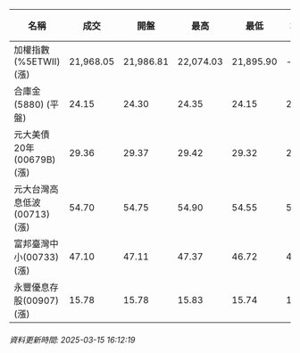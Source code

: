 | 名稱 | 成交 | 開盤 | 最高 | 最低 | 均價 | 成交金額(億) | 昨收 | 漲跌幅 | 漲跌 | 總量 | 昨量 | 振幅 |
| -------- | -------- | -------- | -------- |-------- | -------- | -------- |-------- |-------- |-------- | -------- | -------- |-------- |
|加權指數(%5ETWII) (漲)|21,968.05|21,986.81|22,074.03|21,895.90|-|3,351.20|21,961.68|0.03%|6.37|7,193,522|0|0.81%|
|合庫金(5880) (平盤)|24.15|24.30|24.35|24.15|24.20|1.72|24.15|0.00%|0.00|7,096|7,136|0.83%|
|元大美債20年(00679B) (漲)|29.36|29.37|29.42|29.32|29.37|6.55|29.27|0.31%|0.09|22,302|34,076|0.34%|
|元大台灣高息低波(00713) (漲)|54.70|54.75|54.90|54.55|54.65|5.52|54.55|0.27%|0.15|10,100|12,219|0.64%|
|富邦臺灣中小(00733) (漲)|47.10|47.11|47.37|46.72|47.03|0.484|46.94|0.34%|0.16|1,029|1,386|1.38%|
|永豐優息存股(00907) (漲)|15.78|15.78|15.83|15.74|15.79|0.281|15.76|0.13%|0.02|1,780|1,315|0.57%|
###### 資料更新時間: 2025-03-15 16:12:19